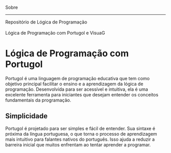 Sobre
___
Repositório de Lógica de Programação<br>
<br>
Lógica de Programação com Portugol e VisuaG

<h1>Lógica de Programação com Portugol</h1>
<p>
    Portugol é uma linguagem de programação educativa que tem como objetivo principal facilitar o
    ensino e a aprendizagem da lógica de programação. Desenvolvida para ser acessível e intuitiva,
    ela é uma excelente ferramenta para iniciantes que desejam entender os conceitos fundamentais
    da programação.
</p>
<h2>Simplicidade</h2>
<P>
    Portugol é projetado para ser simples e fácil de entender. Sua sintaxe é próxima da língua
    portuguesa, o que torna o processo de aprendizagem mais intuitivo para falantes nativos
    do português. Isso ajuda a reduzir a barreira inicial que muitos enfrentam ao tentar aprender a programar.
</P>

